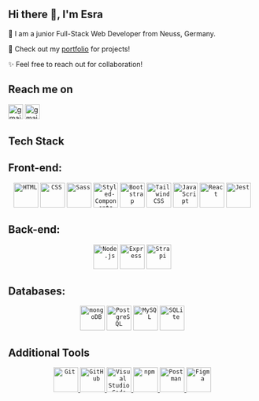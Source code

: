 ## Hi there 👋, I'm Esra

🌱 I am a junior Full-Stack Web Developer from Neuss, Germany.

🚀 Check out my [portfolio](https://esrapinarberkus.netlify.app/) for projects!  

✨ Feel free to reach out for collaboration! 




 ## Reach me on 
[<img src='https://cdn.jsdelivr.net/npm/simple-icons@3.0.1/icons/gmail.svg' alt='gmail' height='30'>](mailto:esrapinarkaya@gmail.com)
[<img src='https://cdn.jsdelivr.net/npm/simple-icons@3.0.1/icons/linkedin.svg' alt='gmail' height='30'>](https://www.linkedin.com/in/esra-pinar-berkus/)  

## Tech Stack
## Front-end:
<div align="center">
	<code><a href="https://www.w3.org/html/"><img width="50" src="https://user-images.githubusercontent.com/25181517/192158954-f88b5814-d510-4564-b285-dff7d6400dad.png" alt="HTML" title="HTML"/></a></code>
	<code><a href="https://www.w3schools.com/css/"><img width="50" src="https://user-images.githubusercontent.com/25181517/183898674-75a4a1b1-f960-4ea9-abcb-637170a00a75.png" alt="CSS" title="CSS"/></a></code>
	<code><a href="https://sass-lang.com/"><img width="50" src="https://user-images.githubusercontent.com/25181517/192158956-48192682-23d5-4bfc-9dfb-6511ade346bc.png" alt="Sass" title="Sass"/></a></code>
	<code><a href="https://styled-components.com/"><img width="50" src="https://cdn.shopify.com/s/files/1/1061/1924/products/Nail_Polish_Emoji_Icon_ios10_large.png?v=1571606091" alt="Styled-Components" title="Styled-Components"/></a></code>
	<code><a href="https://getbootstrap.com/"><img width="50" src="https://user-images.githubusercontent.com/25181517/183898054-b3d693d4-dafb-4808-a509-bab54cf5de34.png" alt="Bootstrap" title="Bootstrap"/></a></code>
	<code><a href="https://tailwindcss.com/"><img width="50" src="https://user-images.githubusercontent.com/25181517/202896760-337261ed-ee92-4979-84c4-d4b829c7355d.png" alt="Tailwind CSS" title="Tailwind CSS"/></a></code>
	<code><a href="https://developer.mozilla.org/en-US/docs/Web/JavaScript"><img width="50" src="https://user-images.githubusercontent.com/25181517/117447155-6a868a00-af3d-11eb-9cfe-245df15c9f3f.png" alt="JavaScript" title="JavaScript"/></a></code>
	<code><a href="https://react.dev/"><img width="50" src="https://user-images.githubusercontent.com/25181517/183897015-94a058a6-b86e-4e42-a37f-bf92061753e5.png" alt="React" title="React"/></a></code>
	<code><a href="https://jestjs.io/"><img width="50" src="https://user-images.githubusercontent.com/25181517/187955005-f4ca6f1a-e727-497b-b81b-93fb9726268e.png" alt="Jest" title="Jest"/></a></code>
</div>

 ## Back-end:
<div align="center">
<code><a href="https://nodejs.org/en"><img width="50" src="https://user-images.githubusercontent.com/25181517/183568594-85e280a7-0d7e-4d1a-9028-c8c2209e073c.png" alt="Node.js" title="Node.js"/></a></code>
	<code><a href="https://expressjs.com/"><img width="50" src="https://user-images.githubusercontent.com/25181517/183859966-a3462d8d-1bc7-4880-b353-e2cbed900ed6.png" alt="Express" title="Express"/></a></code>
	<code><a href="https://strapi.io/"><img width="50" src="https://github.com/marwin1991/profile-technology-icons/assets/54946572/0ed1571c-e3df-4f34-94df-102c0afbdb2b" alt="Strapi" title="Strapi"/></a></code>
</div>

 ## Databases:
<div align="center">
		<code><a href="https://www.mongodb.com/de-de"><img width="50" src="https://user-images.githubusercontent.com/25181517/182884177-d48a8579-2cd0-447a-b9a6-ffc7cb02560e.png" alt="mongoDB" title="mongoDB"/></a></code>
	<code><a href="https://www.postgresql.org/"><img width="50" src="https://user-images.githubusercontent.com/25181517/117208740-bfb78400-adf5-11eb-97bb-09072b6bedfc.png" alt="PostgreSQL" title="PostgreSQL"/></a></code>
	<code><a href="https://www.mysql.com/de/"><img width="50" src="https://user-images.githubusercontent.com/25181517/183896128-ec99105a-ec1a-4d85-b08b-1aa1620b2046.png" alt="MySQL" title="MySQL"/></a></code>
	<code><a href="https://www.sqlite.org/index.html"><img width="50" src="https://github.com/marwin1991/profile-technology-icons/assets/136815194/82df4543-236b-4e45-9604-5434e3faab17" alt="SQLite" title="SQLite"/></a></code>
</div>

## Additional Tools
<div align="center">
	<code><a href="https://git-scm.com/"><img width="50" src="https://user-images.githubusercontent.com/25181517/192108372-f71d70ac-7ae6-4c0d-8395-51d8870c2ef0.png" alt="Git" title="Git"/></code>
	<code><img width="50" src="https://user-images.githubusercontent.com/25181517/192108374-8da61ba1-99ec-41d7-80b8-fb2f7c0a4948.png" alt="GitHub" title="GitHub"/></code>
	<code><a href="[https://git-scm.com/](https://code.visualstudio.com/)"><img width="50" src="https://user-images.githubusercontent.com/25181517/192108891-d86b6220-e232-423a-bf5f-90903e6887c3.png" alt="Visual Studio Code" title="Visual Studio Code"/></code>
		<code><a href="https://www.npmjs.com/"><img width="50" src="https://user-images.githubusercontent.com/25181517/121401671-49102800-c959-11eb-9f6f-74d49a5e1774.png" alt="npm" title="npm"/></code>
	<code><a href="[https://git-scm.com/](https://www.postman.com/)"><img width="50" src="https://user-images.githubusercontent.com/25181517/192109061-e138ca71-337c-4019-8d42-4792fdaa7128.png" alt="Postman" title="Postman"/></code>
	<code><a href="https://www.figma.com/"><img width="50" src="https://user-images.githubusercontent.com/25181517/189715289-df3ee512-6eca-463f-a0f4-c10d94a06b2f.png" alt="Figma" title="Figma"/></code>
</div>

